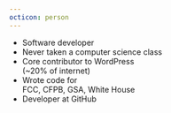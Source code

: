 ```yaml
---
octicon: person
---
```

* Software developer
* Never taken a computer science class
* Core contributor to WordPress <Br />(~20% of internet)
* Wrote code for <br />FCC, CFPB, GSA, White House
* Developer at GitHub
